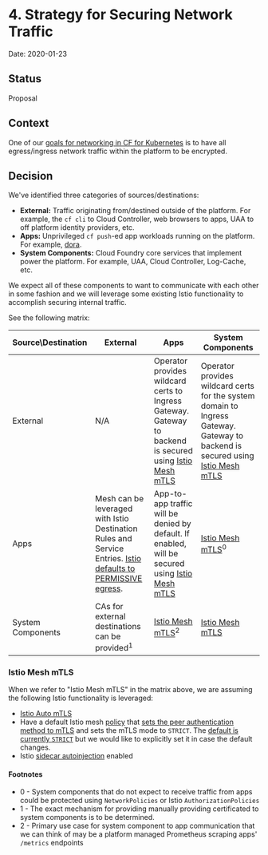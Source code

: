 # 4. Strategy for Securing Network Traffic

Date: 2020-01-23

## Status

Proposal

## Context

One of our [goals for networking in CF for Kubernetes](https://docs.google.com/document/d/1D12MZbZwVPSKmq97VNSNaoJbgUchM1xSC2VRIhXu7qU/edit) is to have all egress/ingress network traffic within the platform to be encrypted.

## Decision

We've identified three categories of sources/destinations:

* **External:** Traffic originating from/destined outside of the platform.
For example, the `cf cli` to Cloud Controller, web browsers to apps, UAA to off platform identity providers, etc.
* **Apps:** Unprivileged `cf push`-ed app workloads running on the platform.
For example, [dora](https://github.com/cloudfoundry/cf-acceptance-tests/tree/master/assets/dora).
* **System Components:** Cloud Foundry core services that implement power the platform.
For example, UAA, Cloud Controller, Log-Cache, etc.

We expect all of these components to want to communicate with each other in some fashion and we will leverage some existing Istio functionality to accomplish securing internal traffic.

See the following matrix:

| Source\Destination | External                                                                                                                      | Apps                                                                                                                                    | System Components                                                                                                                                                                                                   |
|--------------------|-------------------------------------------------------------------------------------------------------------------------------|-----------------------------------------------------------------------------------------------------------------------------------------|---------------------------------------------------------------------------------------------------------------------------------------------------------------------------------------------------------------------|
| External           | N/A                                                                                                                           | Operator provides wildcard certs to Ingress Gateway. Gateway to backend is secured using [Istio Mesh mTLS](#istio-mesh-mtls) | Operator provides wildcard certs for the system domain to Ingress Gateway. Gateway to backend is secured using [Istio Mesh mTLS](#istio-mesh-mtls)                                                                                 |
| Apps               | Mesh can be leveraged with Istio Destination Rules and Service Entries. [Istio defaults to PERMISSIVE egress](https://istio.io/docs/tasks/traffic-management/egress/egress-control/).                                                       | App-to-app traffic will be denied by default. If enabled, will be secured using [Istio Mesh mTLS](#istio-mesh-mtls) | [Istio Mesh mTLS](#istio-mesh-mtls)<sup>0</sup>                                                                                                                     |
| System Components  | CAs for external destinations can be provided<sup>1</sup> | [Istio Mesh mTLS](#istio-mesh-mtls)<sup>2</sup> | [Istio Mesh mTLS](#istio-mesh-mtls) |



### Istio Mesh mTLS
When we refer to "Istio Mesh mTLS" in the matrix above, we are assuming the following Istio functionality is leveraged:

* [Istio Auto mTLS](https://istio.io/docs/tasks/security/authentication/auto-mtls/)
* Have a default Istio mesh [policy](https://istio.io/docs/tasks/security/authentication/authn-policy/) that [sets the peer authentication method to mTLS](https://istio.io/docs/reference/config/security/istio.authentication.v1alpha1/#PeerAuthenticationMethod) and sets the mTLS mode to `STRICT`. The [default is currently `STRICT`](https://istio.io/docs/reference/config/security/istio.authentication.v1alpha1/#MutualTls) but we would like to explicitly set it in case the default changes.
* Istio [sidecar autoinjection](https://istio.io/docs/setup/additional-setup/sidecar-injection/) enabled

#### Footnotes

* 0 - System components that do not expect to receive traffic from apps could be protected using `NetworkPolicies` or Istio `AuthorizationPolicies`
* 1 - The exact mechanism for providing manually providing certificated to system components is to be determined.
* 2 -  Primary use case for system component to app communication that we can think of may be a platform managed Prometheus scraping apps' `/metrics` endpoints
